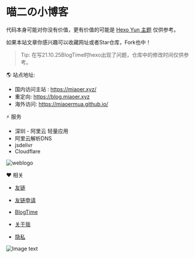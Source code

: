 # 喵二の小博客

代码本身可能对你没有价值，更有价值的可能是 [Hexo Yun 主题](https://yun.yunyoujun.cn/) 仅供参考。

如果本站文章你感兴趣可以收藏网址或者Star仓库，Fork也中！

> Tip: 在写21.10.25BlogTime时hexo出现了问题，仓库中的修改时间仅供参考。

🌎 站点地址:

- 国内访问主站 : https://miaoer.xyz/
- 重定向: https://blog.miaoer.xyz
- 海外访问: https://miaoermua.github.io/



⚡ 服务

- 深圳 - 阿里云 轻量应用
- 阿里云解析DNS
- jsdelivr
- Cloudflare




![weblogo](https://cdn.jsdelivr.net/gh/miaoermua/miaoermua.github.io@latest/logo/weblogo.png)

❤️ 相关

- [友链](https://www.miaoer.xyz/links)

- [友链申请](https://www.miaoer.xyz/2021/06/27/%E4%BA%A4%E6%8D%A2%E5%8F%8B%E9%93%BE%E5%95%A6/#%E6%8F%90%E4%BA%A4%E4%BD%A0%E7%9A%84%E5%8F%8B%E9%93%BE)

- [BlogTime](https://www.miaoer.xyz/2021/09/14/BlogTime/)

- [关于我](https://www.miaoer.xyz/about/)

- [隐私](https://www.miaoer.xyz/2021/09/14/Privacy/)

![Image text](https://www.hualigs.cn/image/60d83024b29df.jpg)